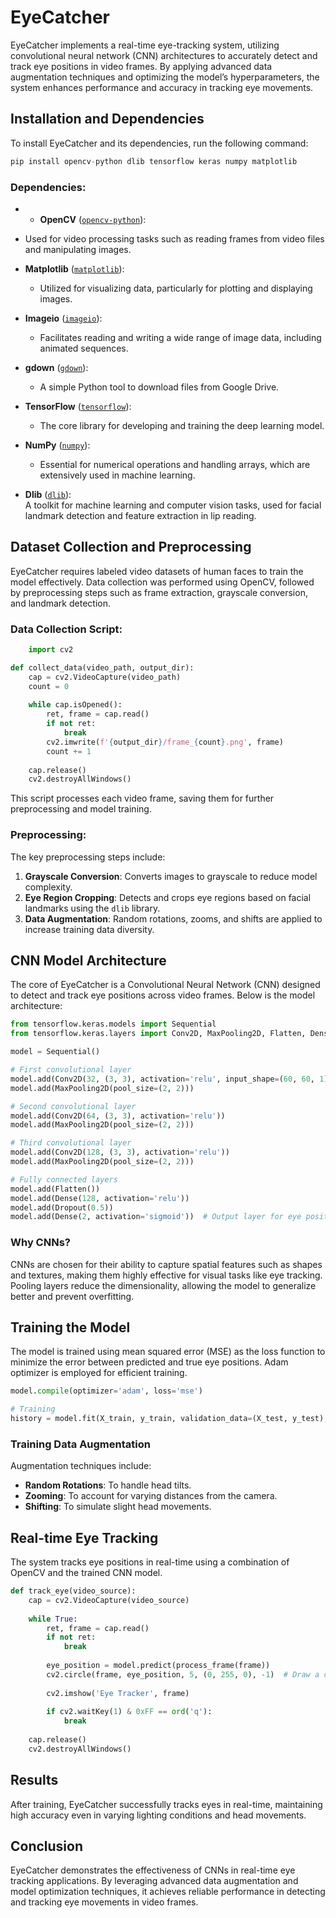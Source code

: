 EyeCatcher
=============================================
EyeCatcher implements a real-time eye-tracking system, utilizing convolutional neural network (CNN) architectures to accurately detect and track eye positions in video frames. By applying advanced data augmentation techniques and optimizing the model’s hyperparameters, the system enhances performance and accuracy in tracking eye movements.

Installation and Dependencies
-----------------------------

To install EyeCatcher and its dependencies, run the following command:  
```python
pip install opencv-python dlib tensorflow keras numpy matplotlib
```

### Dependencies:

*   - **OpenCV** ([`opencv-python`](https://pypi.org/project/opencv-python/)): 
  - Used for video processing tasks such as reading frames from video files and manipulating images.
  
- **Matplotlib** ([`matplotlib`](https://pypi.org/project/matplotlib/)): 
  - Utilized for visualizing data, particularly for plotting and displaying images.
  
- **Imageio** ([`imageio`](https://pypi.org/project/imageio/)): 
  - Facilitates reading and writing a wide range of image data, including animated sequences.
  
- **gdown** ([`gdown`](https://pypi.org/project/gdown/)): 
  - A simple Python tool to download files from Google Drive.
  
- **TensorFlow** ([`tensorflow`](https://pypi.org/project/tensorflow/)): 
  - The core library for developing and training the deep learning model.
  
- **NumPy** ([`numpy`](https://pypi.org/project/numpy/)): 
  - Essential for numerical operations and handling arrays, which are extensively used in machine learning.
 
- **Dlib** ([`dlib`](https://pypi.org/project/dlib/)):  
  A toolkit for machine learning and computer vision tasks, used for facial landmark detection and feature extraction in lip reading.
      
    
Dataset Collection and Preprocessing
------------------------------------
    
EyeCatcher requires labeled video datasets of human faces to train the model effectively. Data collection was performed using OpenCV, followed by preprocessing steps such as frame extraction, grayscale conversion, and landmark detection.
   ### Data Collection Script:
```python
    import cv2

def collect_data(video_path, output_dir):
    cap = cv2.VideoCapture(video_path)
    count = 0
    
    while cap.isOpened():
        ret, frame = cap.read()
        if not ret:
            break
        cv2.imwrite(f'{output_dir}/frame_{count}.png', frame)
        count += 1
        
    cap.release()
    cv2.destroyAllWindows()
```
    
This script processes each video frame, saving them for further preprocessing and model training.


### Preprocessing:

The key preprocessing steps include:

1.  **Grayscale Conversion**: Converts images to grayscale to reduce model complexity.
2.  **Eye Region Cropping**: Detects and crops eye regions based on facial landmarks using the `dlib` library.
3.  **Data Augmentation**: Random rotations, zooms, and shifts are applied to increase training data diversity.


CNN Model Architecture
----------------------

The core of EyeCatcher is a Convolutional Neural Network (CNN) designed to detect and track eye positions across video frames. Below is the model architecture:  
```python
from tensorflow.keras.models import Sequential
from tensorflow.keras.layers import Conv2D, MaxPooling2D, Flatten, Dense, Dropout

model = Sequential()

# First convolutional layer
model.add(Conv2D(32, (3, 3), activation='relu', input_shape=(60, 60, 1)))
model.add(MaxPooling2D(pool_size=(2, 2)))

# Second convolutional layer
model.add(Conv2D(64, (3, 3), activation='relu'))
model.add(MaxPooling2D(pool_size=(2, 2)))

# Third convolutional layer
model.add(Conv2D(128, (3, 3), activation='relu'))
model.add(MaxPooling2D(pool_size=(2, 2)))

# Fully connected layers
model.add(Flatten())
model.add(Dense(128, activation='relu'))
model.add(Dropout(0.5))
model.add(Dense(2, activation='sigmoid'))  # Output layer for eye position (x, y coordinates)
```

### Why CNNs?

CNNs are chosen for their ability to capture spatial features such as shapes and textures, making them highly effective for visual tasks like eye tracking. Pooling layers reduce the dimensionality, allowing the model to generalize better and prevent overfitting.

Training the Model
------------------

The model is trained using mean squared error (MSE) as the loss function to minimize the error between predicted and true eye positions. Adam optimizer is employed for efficient training.
```python
model.compile(optimizer='adam', loss='mse')

# Training
history = model.fit(X_train, y_train, validation_data=(X_test, y_test), epochs=50, batch_size=32)
```


### Training Data Augmentation

Augmentation techniques include:

*   **Random Rotations**: To handle head tilts.
*   **Zooming**: To account for varying distances from the camera.
*   **Shifting**: To simulate slight head movements.

Real-time Eye Tracking
----------------------
The system tracks eye positions in real-time using a combination of OpenCV and the trained CNN model.
```python
def track_eye(video_source):
    cap = cv2.VideoCapture(video_source)
    
    while True:
        ret, frame = cap.read()
        if not ret:
            break
        
        eye_position = model.predict(process_frame(frame))
        cv2.circle(frame, eye_position, 5, (0, 255, 0), -1)  # Draw a circle at the predicted eye position
        
        cv2.imshow('Eye Tracker', frame)
        
        if cv2.waitKey(1) & 0xFF == ord('q'):
            break
    
    cap.release()
    cv2.destroyAllWindows()
```

  

Results
-------

After training, EyeCatcher successfully tracks eyes in real-time, maintaining high accuracy even in varying lighting conditions and head movements.


Conclusion
----------

EyeCatcher demonstrates the effectiveness of CNNs in real-time eye tracking applications. By leveraging advanced data augmentation and model optimization techniques, it achieves reliable performance in detecting and tracking eye movements in video frames.


